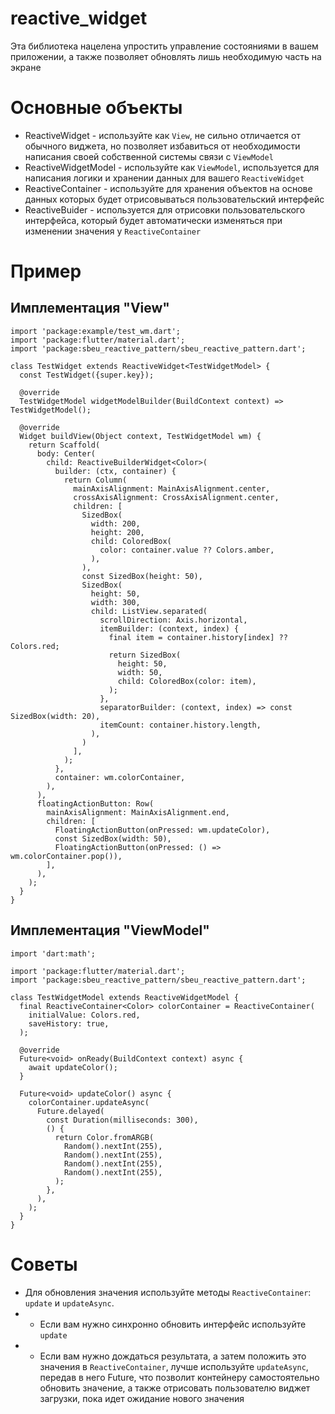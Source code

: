 # reactive_widget

Эта библиотека нацелена упростить управление состояниями в вашем приложении, а также позволяет обновлять лишь необходимую часть на экране

# Основные объекты

* ReactiveWidget - используйте как `View`, не сильно отличается от обычного виджета, но позволяет избавиться от необходимости написания своей собственной системы связи с `ViewModel`
* ReactiveWidgetModel - используйте как `ViewModel`, используется для написания логики и хранении данных для вашего `ReactiveWidget`
* ReactiveContainer - используйте для хранения объектов на основе данных которых будет отрисовываться пользовательский интерфейс
* ReactiveBuider - используется для отрисовки пользовательского интерфейса, который будет автоматически изменяться при изменении значения у `ReactiveContainer`

# Пример

## Имплементация "View"

```
import 'package:example/test_wm.dart';
import 'package:flutter/material.dart';
import 'package:sbeu_reactive_pattern/sbeu_reactive_pattern.dart';

class TestWidget extends ReactiveWidget<TestWidgetModel> {
  const TestWidget({super.key});

  @override
  TestWidgetModel widgetModelBuilder(BuildContext context) => TestWidgetModel();

  @override
  Widget buildView(Object context, TestWidgetModel wm) {
    return Scaffold(
      body: Center(
        child: ReactiveBuilderWidget<Color>(
          builder: (ctx, container) {
            return Column(
              mainAxisAlignment: MainAxisAlignment.center,
              crossAxisAlignment: CrossAxisAlignment.center,
              children: [
                SizedBox(
                  width: 200,
                  height: 200,
                  child: ColoredBox(
                    color: container.value ?? Colors.amber,
                  ),
                ),
                const SizedBox(height: 50),
                SizedBox(
                  height: 50,
                  width: 300,
                  child: ListView.separated(
                    scrollDirection: Axis.horizontal,
                    itemBuilder: (context, index) {
                      final item = container.history[index] ?? Colors.red;
                      return SizedBox(
                        height: 50,
                        width: 50,
                        child: ColoredBox(color: item),
                      );
                    },
                    separatorBuilder: (context, index) => const SizedBox(width: 20),
                    itemCount: container.history.length,
                  ),
                )
              ],
            );
          },
          container: wm.colorContainer,
        ),
      ),
      floatingActionButton: Row(
        mainAxisAlignment: MainAxisAlignment.end,
        children: [
          FloatingActionButton(onPressed: wm.updateColor),
          const SizedBox(width: 50),
          FloatingActionButton(onPressed: () => wm.colorContainer.pop()),
        ],
      ),
    );
  }
}
```

## Имплементация "ViewModel"

```
import 'dart:math';

import 'package:flutter/material.dart';
import 'package:sbeu_reactive_pattern/sbeu_reactive_pattern.dart';

class TestWidgetModel extends ReactiveWidgetModel {
  final ReactiveContainer<Color> colorContainer = ReactiveContainer(
    initialValue: Colors.red,
    saveHistory: true,
  );

  @override
  Future<void> onReady(BuildContext context) async {
    await updateColor();
  }

  Future<void> updateColor() async {
    colorContainer.updateAsync(
      Future.delayed(
        const Duration(milliseconds: 300),
        () {
          return Color.fromARGB(
            Random().nextInt(255),
            Random().nextInt(255),
            Random().nextInt(255),
            Random().nextInt(255),
          );
        },
      ),
    );
  }
}
```

# Советы
* Для обновления значения используйте методы `ReactiveContainer`: `update` и `updateAsync`.
* * Если вам нужно синхронно обновить интерфейс используйте `update`
* * Если вам нужно дождаться результата, а затем положить это значения в `ReactiveContainer`, лучше используйте `updateAsync`, передав в него Future<T>, что позволит контейнеру самостоятельно обновить значение, а также отрисовать пользователю виджет загрузки, пока идет ожидание нового значения
